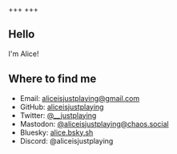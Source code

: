 +++
+++

## Hello

I'm Alice!

## Where to find me

- Email: [aliceisjustplaying@gmail.com](mailto:aliceisjustplaying@gmail.com)
- GitHub: [aliceisjustplaying](https://github.com/aliceisjustplaying)
- Twitter: [@__justplaying](https://twitter.com/__justplaying)
- Mastodon: [@aliceisjustplaying@chaos.social](https://chaos.social/@aliceisjustplaying)
- Bluesky: [alice.bsky.sh](https://bsky.app/profile/alice.bsky.sh)
- Discord: @aliceisjustplaying
